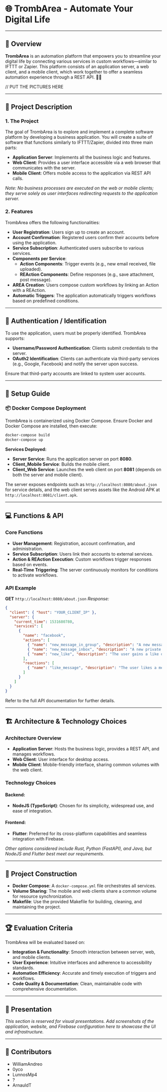 # 🌐 TrombArea - Automate Your Digital Life

---

## 🚀 Overview

**TrombArea** is an automation platform that empowers you to streamline your digital life by connecting various services in custom workflows—similar to IFTTT or Zapier. This platform consists of an application server, a web client, and a mobile client, which work together to offer a seamless automation experience through a REST API. 🤖🔄


// PUT THE PICTURES HERE


---

## 📖 Project Description

### 1. The Project

The goal of TrombArea is to explore and implement a complete software platform by developing a business application. You will create a suite of software that functions similarly to IFTTT/Zapier, divided into three main parts:

- **Application Server**: Implements all the business logic and features.
- **Web Client**: Provides a user interface accessible via a web browser that communicates with the server.
- **Mobile Client**: Offers mobile access to the application via REST API calls.

*Note: No business processes are executed on the web or mobile clients; they serve solely as user interfaces redirecting requests to the application server.*

### 2. Features

TrombArea offers the following functionalities:

- **User Registration**: Users sign up to create an account.
- **Account Confirmation**: Registered users confirm their accounts before using the application.
- **Service Subscription**: Authenticated users subscribe to various services.
- **Components per Service**:
  - **Action Components**: Trigger events (e.g., new email received, file uploaded).
  - **REAction Components**: Define responses (e.g., save attachment, post message).
- **AREA Creation**: Users compose custom workflows by linking an Action with a REAction.
- **Automatic Triggers**: The application automatically triggers workflows based on predefined conditions.

---

## 🔐 Authentication / Identification

To use the application, users must be properly identified. TrombArea supports:

- **Username/Password Authentication**: Clients submit credentials to the server.
- **OAuth2 Identification**: Clients can authenticate via third-party services (e.g., Google, Facebook) and notify the server upon success.

Ensure that third-party accounts are linked to system user accounts.

---

## 🔧 Setup Guide

### 📦 Docker Compose Deployment

TrombArea is containerized using Docker Compose. Ensure Docker and Docker Compose are installed, then execute:

```bash
docker-compose build
docker-compose up
```

**Services Deployed:**

- **Server Service**: Runs the application server on port **8080**.
- **Client_Mobile Service**: Builds the mobile client.
- **Client_Web Service**: Launches the web client on port **8081** (depends on both the server and mobile client).

The server exposes endpoints such as `http://localhost:8080/about.json` for service details, and the web client serves assets like the Android APK at `http://localhost:8081/client.apk`.

---

## 💻 Functions & API

### Core Functions

- **User Management**: Registration, account confirmation, and administration.
- **Service Subscription**: Users link their accounts to external services.
- **Action & REAction Execution**: Custom workflows trigger responses based on events.
- **Real-Time Triggering**: The server continuously monitors for conditions to activate workflows.

### API Example

**GET** `http://localhost:8080/about.json`
_Response:_
```json
{
  "client": { "host": "YOUR_CLIENT_IP" },
  "server": {
    "current_time": 1531680780,
    "services": [
      {
        "name": "facebook",
        "actions": [
          { "name": "new_message_in_group", "description": "A new message is posted in a group" },
          { "name": "new_message_inbox", "description": "A new private message is received" },
          { "name": "new_like", "description": "The user gains a like on a message" }
        ],
        "reactions": [
          { "name": "like_message", "description": "The user likes a message" }
        ]
      }
    ]
  }
}
```

Refer to the full API documentation for further details.

---

## 🏗️ Architecture & Technology Choices

### Architecture Overview

- **Application Server**: Hosts the business logic, provides a REST API, and manages workflows.
- **Web Client**: User interface for desktop access.
- **Mobile Client**: Mobile-friendly interface, sharing common volumes with the web client.

### Technology Choices

#### Backend:
- **NodeJS (TypeScript)**: Chosen for its simplicity, widespread use, and ease of integration.

#### Frontend:
- **Flutter**: Preferred for its cross-platform capabilities and seamless integration with Firebase.

*Other options considered include Rust, Python (FastAPI), and Java, but NodeJS and Flutter best meet our requirements.*

---

## 📝 Project Construction

- **Docker Compose**:
  A `docker-compose.yml` file orchestrates all services.
- **Volume Sharing**:
  The mobile and web clients share a common volume for resource synchronization.
- **Makefile**:
  Use the provided Makefile for building, cleaning, and maintaining the project.

---

## 🏆 Evaluation Criteria

TrombArea will be evaluated based on:

- **Integration & Functionality**: Smooth interaction between server, web, and mobile clients.
- **User Experience**: Intuitive interfaces and adherence to accessibility standards.
- **Automation Efficiency**: Accurate and timely execution of triggers and workflows.
- **Code Quality & Documentation**: Clean, maintainable code with comprehensive documentation.

---

## 🎨 Presentation

*This section is reserved for visual presentations. Add screenshots of the application, website, and Firebase configuration here to showcase the UI and infrastructure.*

---

## 👥 Contributors

- WilliamAndreo
- 0yco
- LunnosMp4
- ?
- ArnauldT
